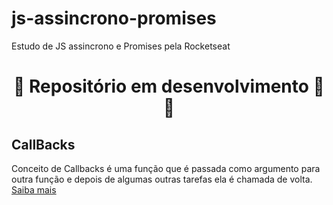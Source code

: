 # js-assincrono-promises
 Estudo de JS assincrono e Promises pela Rocketseat

<h1 style="text-align: center;">🚧 Repositório em desenvolvimento 👷🚧</h1>

<h2>CallBacks</h2>
<p>
  Conceito de Callbacks é uma função que é passada como argumento para outra função e depois de algumas outras tarefas ela é chamada de volta. <a href="https://github.com/henferreirapro/js-assincrono-promises/tree/main/callbacks">Saiba mais</a>
</p>

